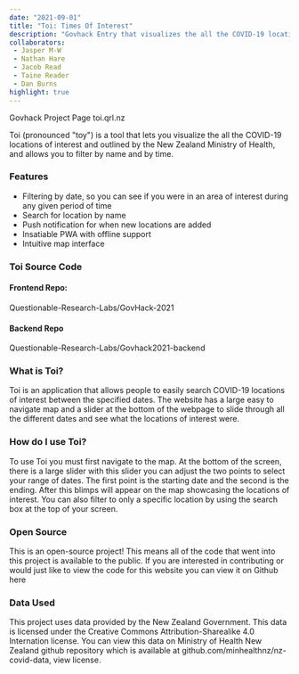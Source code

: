 ```yaml
---
date: "2021-09-01"
title: "Toi: Times Of Interest"
description: "Govhack Entry that visualizes the all the COVID-19 locations of interest in a intuitive timeline/map combo."
collaborators:
 - Jasper M-W
 - Nathan Hare
 - Jacob Read
 - Taine Reader
 - Dan Burns
highlight: true
---
```


<script>
  import MarkdownLink from "$md/MarkdownLink.svelte";
  import YoutubeEmbed from "$md/YoutubeEmbed.svelte";
</script>


<MarkdownLink href="https://2021.hackerspace.govhack.org/projects/toi">Govhack Project Page</MarkdownLink>
<MarkdownLink href="https://toi.qrl.nz">toi.qrl.nz</MarkdownLink>


Toi (pronounced "toy") is a tool that lets you visualize the all the COVID-19 locations of interest and outlined by the New Zealand Ministry of Health, and allows you to filter by name and by time.

### Features

- Filtering by date, so you can see if you were in an area of interest during any given period of time
- Search for location by name
- Push notification for when new locations are added
- Insatiable PWA with offline support
- Intuitive map interface


<YoutubeEmbed videoID="C14ecNV1Ts8"/>

### Toi Source Code

#### Frontend Repo:
<MarkdownLink href="https://github.com/Questionable-Research-Labs/GovHack-2021">Questionable-Research-Labs/GovHack-2021</MarkdownLink>

#### Backend Repo
<MarkdownLink href="https://github.com/Questionable-Research-Labs/Govhack2021-backend">Questionable-Research-Labs/Govhack2021-backend</MarkdownLink>


### What is Toi?
Toi is an application that allows people to easily search COVID-19 locations of interest between the specified dates. The website has a large easy to navigate map and a slider at the bottom of the webpage to slide through all the different dates and see what the locations of interest were.

### How do I use Toi?
To use Toi you must first navigate to the map. At the bottom of the screen, there is a large slider with this slider you can adjust the two points to select your range of dates. The first point is the starting date and the second is the ending. After this blimps will appear on the map showcasing the locations of interest. You can also filter to only a specific location by using the search box at the top of your screen.

### Open Source
This is an open-source project! This means all of the code that went into this project is available to the public. If you are interested in contributing or would just like to view the code for this website you can view it on Github here

### Data Used
This project uses data provided by the New Zealand Government. This data is licensed under the Creative Commons Attribution-Sharealike 4.0 Internation license. You can view this data on Ministry of Health New Zealand github repository which is available at github.com/minhealthnz/nz-covid-data, view license.